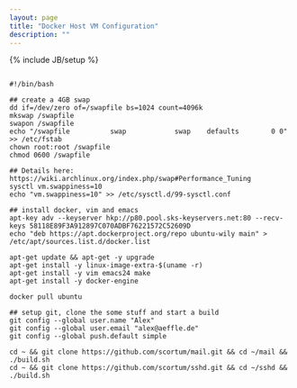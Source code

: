 ```yaml
---
layout: page
title: "Docker Host VM Configuration"
description: ""
---
```

{% include JB/setup %}





<pre><code>
#!/bin/bash

## create a 4GB swap
dd if=/dev/zero of=/swapfile bs=1024 count=4096k
mkswap /swapfile
swapon /swapfile
echo "/swapfile          swap            swap    defaults        0 0" >> /etc/fstab
chown root:root /swapfile 
chmod 0600 /swapfile

## Details here: https://wiki.archlinux.org/index.php/swap#Performance_Tuning
sysctl vm.swappiness=10
echo "vm.swappiness=10" >> /etc/sysctl.d/99-sysctl.conf

## install docker, vim and emacs
apt-key adv --keyserver hkp://p80.pool.sks-keyservers.net:80 --recv-keys 58118E89F3A912897C070ADBF76221572C52609D
echo "deb https://apt.dockerproject.org/repo ubuntu-wily main" > /etc/apt/sources.list.d/docker.list

apt-get update && apt-get -y upgrade
apt-get install -y linux-image-extra-$(uname -r)
apt-get install -y vim emacs24 make
apt-get install -y docker-engine

docker pull ubuntu

## setup git, clone the some stuff and start a build
git config --global user.name "Alex"
git config --global user.email "alex@aeffle.de"
git config --global push.default simple

cd ~ && git clone https://github.com/scortum/mail.git && cd ~/mail && ./build.sh
cd ~ && git clone https://github.com/scortum/sshd.git && cd ~/sshd && ./build.sh




</code></pre>


